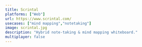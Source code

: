 ```yaml
---
title: Scrintal
platforms: ["Web"]
url: https://www.scrintal.com/
usecases: ["mind mapping","notetaking"]
image: scrintal.jpg
description: "Hybrid note-taking & mind mapping whiteboard."
multiplayer: false
---
```

